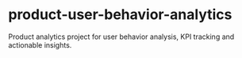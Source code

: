# product-user-behavior-analytics
Product analytics project for user behavior analysis, KPI tracking and actionable insights.
